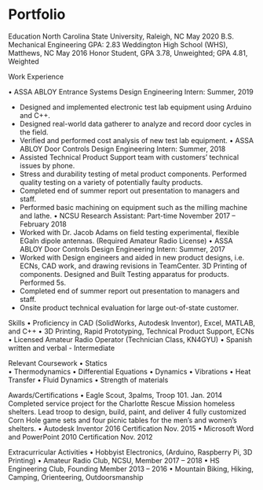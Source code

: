 # Portfolio
Education
	North Carolina State University, Raleigh, NC 		       			       May 2020
		B.S. Mechanical Engineering 	GPA: 2.83
Weddington High School (WHS), Matthews, NC				       May 2016
Honor Student, GPA 3.78, Unweighted; GPA 4.81, Weighted

Work Experience

• ASSA ABLOY Entrance Systems Design Engineering Intern:  	                      Summer, 2019
  -	Designed and implemented electronic test lab equipment using Arduino and C++.
  -	Designed real-world data gatherer to analyze and record door cycles in the field.
  -	Verified and performed cost analysis of new test lab equipment.
• ASSA ABLOY Door Controls Design Engineering Intern:  	                      Summer, 2018
  -	Assisted Technical Product Support team with customers’ technical issues by phone.
  -	Stress and durability testing of metal product components.  Performed quality testing on a variety of potentially faulty products. 
  -	Completed end of summer report out presentation to managers and staff.
  -	Performed basic machining on equipment such as the milling machine and lathe.
• NCSU Research Assistant: Part-time			     November 2017 – February 2018
  -	Worked with Dr. Jacob Adams on field testing experimental, flexible EGaIn dipole antennas. (Required Amateur Radio License)
• ASSA ABLOY Door Controls Design Engineering Intern:  	                      Summer, 2017
  -	Worked with Design engineers and aided in new product designs, i.e. ECNs, CAD work, and drawing revisions in TeamCenter.  3D      Printing of components.  Designed and Built Testing apparatus for products.  Performed 5s.
  -	Completed end of summer report out presentation to managers and staff.
  -	Onsite product technical evaluation for large out-of-state customer.   

Skills
•	Proficiency in CAD (SolidWorks, Autodesk Inventor), Excel, MATLAB, and C++
•	3D Printing, Rapid Prototyping, Technical Product Support, ECNs
•	Licensed Amateur Radio Operator (Technician Class, KN4GYU)
•	Spanish written and verbal - Intermediate

Relevant Coursework
•	Statics				
•	Thermodynamics
•	Differential Equations
•	Dynamics
•	Vibrations
•	Heat Transfer
•	Fluid Dynamics
•	Strength of materials
 
Awards/Certifications
•	Eagle Scout, 3palms, Troop 101.  					        Jan. 2014
Completed service project for the Charlotte Rescue Mission homeless shelters. Lead troop to design, build, paint, and deliver 4 fully customized Corn Hole game sets and four picnic tables for the men’s and women’s shelters.
•	Autodesk Inventor 2016 Certification			  	      Nov. 2015
•	Microsoft Word and PowerPoint 2010 Certification		     	      Nov. 2012

Extracurricular Activities
•	Hobbyist Electronics, (Arduino, Raspberry Pi, 3D Printing)
•	Amateur Radio Club, NCSU, Member					   2017 – 2018
•	HS Engineering Club, Founding Member				   2013 – 2016
•	Mountain Biking, Hiking, Camping, Orienteering, Outdoorsmanship
